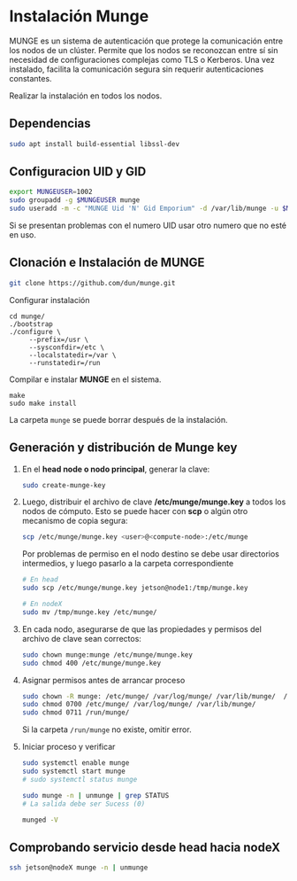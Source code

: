 # Instalación Munge

MUNGE es un sistema de autenticación que protege la comunicación entre los nodos de un clúster. Permite que los nodos se reconozcan entre sí sin necesidad de configuraciones complejas como TLS o Kerberos. Una vez instalado, facilita la comunicación segura sin requerir autenticaciones constantes.

Realizar la instalación en todos los nodos.

## Dependencias

```bash
sudo apt install build-essential libssl-dev
```

## Configuracion UID y GID

```bash
export MUNGEUSER=1002
sudo groupadd -g $MUNGEUSER munge
sudo useradd -m -c "MUNGE Uid 'N' Gid Emporium" -d /var/lib/munge -u $MUNGEUSER -g munge -s /sbin/nologin munge
```

Si se presentan problemas con el numero UID usar otro numero que no esté en uso.

## Clonación e Instalación de MUNGE

```bash
git clone https://github.com/dun/munge.git
```

Configurar instalación

```
cd munge/
./bootstrap
./configure \
     --prefix=/usr \
     --sysconfdir=/etc \
     --localstatedir=/var \
     --runstatedir=/run
```

Compilar e instalar **MUNGE** en el sistema.

```
make
sudo make install
```

La carpeta `munge` se puede borrar después de la instalación.

## Generación y distribución de Munge key

1. En el **head node o nodo principal**, generar la clave:
    
    ```bash
    sudo create-munge-key
    ```
    
2. Luego, distribuir el archivo de clave **/etc/munge/munge.key** a todos los nodos de cómputo. Esto se puede hacer con **scp** o algún otro mecanismo de copia segura:
    
    ```bash
    scp /etc/munge/munge.key <user>@<compute-node>:/etc/munge
    ```
    
    Por problemas de permiso en el nodo destino se debe usar directorios intermedios, y luego pasarlo a la carpeta correspondiente
    
    ```bash
    # En head
    sudo scp /etc/munge/munge.key jetson@node1:/tmp/munge.key
    
    # En nodeX
    sudo mv /tmp/munge.key /etc/munge/
    ```
    
3. En cada nodo, asegurarse de que las propiedades y permisos del archivo de clave sean correctos:
    
    ```bash
    sudo chown munge:munge /etc/munge/munge.key
    sudo chmod 400 /etc/munge/munge.key
    ```
    
4. Asignar permisos antes de arrancar proceso
    
    ```bash
    sudo chown -R munge: /etc/munge/ /var/log/munge/ /var/lib/munge/  /run/munge/
    sudo chmod 0700 /etc/munge/ /var/log/munge/ /var/lib/munge/
    sudo chmod 0711 /run/munge/
    ```
    
    Si la carpeta `/run/munge` no existe, omitir error.
    
5. Iniciar proceso y verificar
    
    ```bash
    sudo systemctl enable munge
    sudo systemctl start munge
    # sudo systemctl status munge
    
    sudo munge -n | unmunge | grep STATUS
    # La salida debe ser Sucess (0)
    
    munged -V
    ```
    

## Comprobando servicio desde head hacia nodeX

```bash
ssh jetson@nodeX munge -n | unmunge
```

